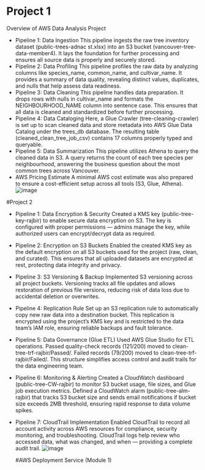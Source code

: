 # Project 1
Overview of AWS Data Analysis Project
- Pipeline 1: Data Ingestion
  This pipeline ingests the raw tree inventory dataset (public-trees-adnac st.xlsx) into an S3 bucket (vancouver-tree-data-member4). It lays the foundation for further processing and ensures all source data is properly and securely stored.
- Pipeline 2: Data Profiling
  This pipeline profiles the raw data by analyzing columns like species_name, common_name, and cultivar_name. It provides a summary of data quality, revealing distinct values, duplicates, and nulls that help assess data readiness.
- Pipeline 3: Data Cleaning
  This pipeline handles data preparation. It drops rows with nulls in cultivar_name and formats the NEIGHBOURHOOD_NAME column into sentence case. This ensures that all data is cleaned and standardized before further processing.
- Pipeline 4: Data Cataloging
  Here, a Glue Crawler (tree-cleaning-crawler) is set up to scan cleaned data and store metadata into AWS Glue Data Catalog under the trees_db database. The resulting table (cleaned_clean_tree_job_csv) contains 17 columns properly typed and queryable.
- Pipeline 5: Data Summarization
  This pipeline utilizes Athena to query the cleaned data in S3. A query returns the count of each tree species per neighbourhood, answering the business question about the most common trees across Vancouver.
- AWS Pricing Estimate
  A minimal AWS cost estimate was also prepared to ensure a cost-efficient setup across all tools (S3, Glue, Athena).
![image](https://github.com/user-attachments/assets/94c3194d-307b-4d7c-8e4b-6fb1c6080376)

#Project 2
- Pipeline 1: Data Encryption & Security
  Created a KMS key (public-tree-key-rajbir) to enable secure data encryption on S3. The key is configured with proper permissions — admins manage the key, while authorized users can encrypt/decrypt data as required.
- Pipeline 2: Encryption on S3 Buckets
  Enabled the created KMS key as the default encryption on all S3 buckets used for the project (raw, clean, and curated). This ensures that all uploaded datasets are encrypted at rest, protecting data integrity and privacy.
- Pipeline 3: S3 Versioning & Backup
  Implemented S3 versioning across all project buckets. Versioning tracks all file updates and allows restoration of previous file versions, reducing risk of data loss due to accidental deletion or overwrites.
- Pipeline 4: Replication Rule
  Set up an S3 replication rule to automatically copy new raw data into a destination bucket. This replication is encrypted using the project’s KMS key and is restricted to the data team’s IAM role, ensuring reliable backups and fault tolerance.
- Pipeline 5: Data Governance (Glue ETL)
  Used AWS Glue Studio for ETL operations.
  Passed quality-check records (121/200) moved to clean-tree-trf-rajbir/Passed/.
  Failed records (79/200) moved to clean-tree-trf-rajbir/Failed/.
  This structure simplifies access control and audit trails for the data engineering team.
- Pipeline 6: Monitoring & Alerting
  Created a CloudWatch dashboard (public-tree-CW-rajbir) to monitor S3 bucket usage, file sizes, and Glue job execution metrics.
  Defined a CloudWatch alarm (public-tree-alm-rajbir) that tracks S3 bucket size and sends email notifications if bucket size exceeds 2MB threshold, ensuring rapid response to data volume spikes.
- Pipeline 7: CloudTrail Implementation
  Enabled CloudTrail to record all account activity across AWS resources for compliance, security monitoring, and troubleshooting. CloudTrail logs help review who accessed data, what was changed, and when — providing a complete audit trail.
  ![image](https://github.com/user-attachments/assets/cdba2585-047d-436c-90ea-98fd45c6deb2)

  #AWS Deployment Service (Module 1)

